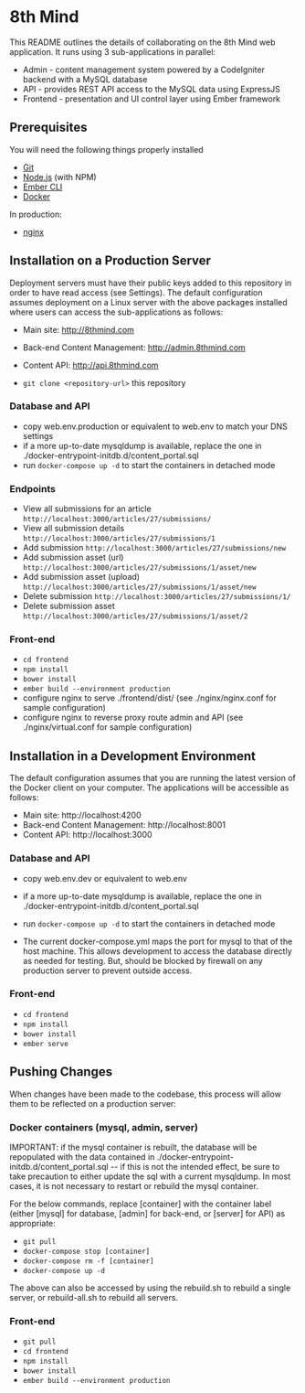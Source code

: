 # 8th Mind

This README outlines the details of collaborating on the 8th Mind web application.  It runs using 3 sub-applications
in parallel:

* Admin - content management system powered by a CodeIgniter backend with a MySQL database
* API - provides REST API access to the MySQL data using ExpressJS
* Frontend - presentation and UI control layer using Ember framework

## Prerequisites

You will need the following things properly installed

* [Git](https://git-scm.com/)
* [Node.js](https://nodejs.org/) (with NPM)
* [Ember CLI](https://ember-cli.com/)
* [Docker](https://www.docker.com/)

In production:

* [nginx](https://nginx.org)

## Installation on a Production Server

Deployment servers must have their public keys added to this repository in order to have read access (see Settings).
The default configuration assumes deployment on a Linux server with the above packages installed where users can
access the sub-applications as follows:

* Main site: http://8thmind.com
* Back-end Content Management: http://admin.8thmind.com
* Content API: http://api.8thmind.com

* `git clone <repository-url>` this repository

### Database and API

* copy web.env.production or equivalent to web.env to match your DNS settings
* if a more up-to-date mysqldump is available, replace the one in ./docker-entrypoint-initdb.d/content_portal.sql
* run `docker-compose up -d` to start the containers in detached mode

### Endpoints
* View all submissions for an article `http://localhost:3000/articles/27/submissions/`
* View all submission details `http://localhost:3000/articles/27/submissions/1`
* Add submission `http://localhost:3000/articles/27/submissions/new`
* Add submission asset (url) `http://localhost:3000/articles/27/submissions/1/asset/new`
* Add submission asset (upload) `http://localhost:3000/articles/27/submissions/1/asset/new`
* Delete submission `http://localhost:3000/articles/27/submissions/1/`
* Delete submission asset `http://localhost:3000/articles/27/submissions/1/asset/2`

### Front-end

* `cd frontend`
* `npm install`
* `bower install`
* `ember build --environment production`
* configure nginx to serve ./frontend/dist/ (see ./nginx/nginx.conf for sample configuration)
* configure nginx to reverse proxy route admin and API (see ./nginx/virtual.conf for sample configuration)

## Installation in a Development Environment

The default configuration assumes that you are running the latest version of the Docker client on your computer.  The
applications will be accessible as follows:

* Main site: http://localhost:4200
* Back-end Content Management: http://localhost:8001
* Content API: http://localhost:3000

### Database and API

* copy web.env.dev or equivalent to web.env
* if a more up-to-date mysqldump is available, replace the one in ./docker-entrypoint-initdb.d/content_portal.sql
* run `docker-compose up -d` to start the containers in detached mode

* The current docker-compose.yml maps the port for mysql to that of the host machine.  This allows development to access the database directly as needed for testing.  But,
should be blocked by firewall on any production server to prevent outside access.

### Front-end

* `cd frontend`
* `npm install`
* `bower install`
* `ember serve`

## Pushing Changes

When changes have been made to the codebase, this process will allow them to be reflected on a production server:

### Docker containers (mysql, admin, server)

IMPORTANT: if the mysql container is rebuilt, the database will be repopulated with the data contained in
./docker-entrypoint-initdb.d/content_portal.sql -- if this is not the intended effect, be sure to take precaution
to either update the sql with a current mysqldump.  In most cases, it is not necessary to restart or rebuild the
mysql container.

For the below commands, replace [container] with the container label (either [mysql] for database, [admin] for
back-end, or [server] for API) as appropriate:

* `git pull`
* `docker-compose stop [container]`
* `docker-compose rm -f [container]`
* `docker-compose up -d`

The above can also be accessed by using the rebuild.sh to rebuild a single server, or
rebuild-all.sh to rebuild all servers.

### Front-end

* `git pull`
* `cd frontend`
* `npm install`
* `bower install`
* `ember build --environment production`
